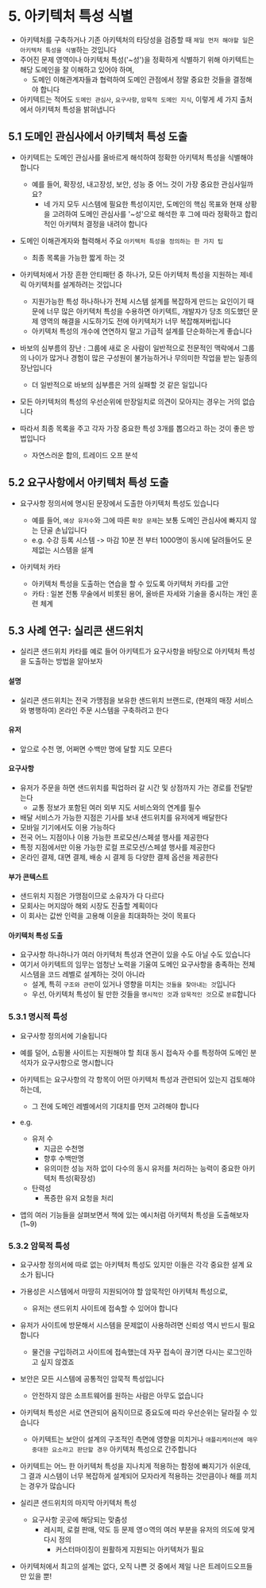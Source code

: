 # 5. 아키텍처 특성 식별

- 아키텍처를 구축하거나 기존 아키텍처의 타당성을 검증할 때 `제일 먼저 해야할 일`은 `아키텍처 특성을 식별`하는 것입니다
- 주어진 문제 영역이나 아키텍처 특성('~성')을 정확하게 식별하기 위해 아키텍트는 해당 도메인을 잘 이해하고 있어야 하며,
  - 도메인 이해관계자들과 협력하여 도메인 관점에서 정말 중요한 것들을 결정해야 합니다
- 아키텍트는 적어도 `도메인 관심사`, `요구사항`, `암묵적 도메인 지식`, 이렇게 세 가지 출처에서 아키텍처 특성을 밝혀냅니다

## 5.1 도메인 관심사에서 아키텍처 특성 도출

- 아키텍트는 도메인 관심사를 올바르게 해석하여 정확한 아키텍처 특성을 식별해야 합니다

  - 예를 들어, 확장성, 내고장성, 보안, 성능 중 어느 것이 가장 중요한 관심사일까요?
    - 네 가지 모두 시스템에 필요한 특성이지만, 도메인의 핵심 목표와 현재 상황을 고려하여 도메인 관심사를 '~성'으로 해석한 후 그에 따라 정확하고 합리적인 아키텍처 결정을 내려야 합니다

- 도메인 이해관계자와 협력해서 주요 `아키텍처 특성을 정의하는 한 가지 팁`

  - 최종 목록을 가능한 짧게 하는 것

- 아키텍처에서 가장 흔한 안티패턴 중 하나가, 모든 아키텍처 특성을 지원하는 제네릭 아키텍처를 설계하려는 것입니다

  - 지원가능한 특성 하나하나가 전체 시스템 설계를 복잡하게 만드는 요인이기 때문에 너무 많은 아키텍처 특성을 수용하면 아키텍트, 개발자가 당초 의도했던 문제 영역의 해결을 시도하기도 전에 아키텍처가 너무 복잡해져버립니다
  - 아키텍처 특성의 개수에 연연하지 말고 가급적 설계를 단순화하는게 좋습니다

- 바보의 심부름의 장난 : 그룹에 새로 온 사람이 일반적으로 전문적인 맥락에서 그룹의 나이가 많거나 경험이 많은 구성원이 불가능하거나 무의미한 작업을 받는 일종의 장난입니다

  - 더 일반적으로 바보의 심부름은 거의 실패할 것 같은 일입니다

- 모든 아키텍처의 특성의 우선순위에 만장일치로 의견이 모아지는 경우는 거의 없습니다
- 따라서 최종 목록을 주고 각자 가장 중요한 특성 3개를 뽑으라고 하는 것이 좋은 방법입니다

  - 자연스러운 합의, 트레이드 오프 분석

## 5.2 요구사항에서 아키텍처 특성 도출

- 요구사항 정의서에 명시된 문장에서 도출한 아키텍처 특성도 있습니다

  - 예를 들어, `예상 유저수`와 그에 따른 `확장 문제`는 보통 도메인 관심사에 빠지지 않는 단골 손닙입니다
  - e.g. 수강 등록 시스템 -> 마감 10분 전 부터 1000명이 동시에 달려들어도 문제없는 시스템을 설계

- 아키텍처 카타
  - 아키텍처 특성을 도출하는 연습을 할 수 있도록 아키텍처 카타를 고안
  - 카타 : 일본 전통 무술에서 비롯된 용어, 올바른 자세와 기술을 중시하는 개인 훈련 체계

## 5.3 사례 연구: 실리콘 샌드위치

- 실리콘 샌드위치 카타를 예로 들어 아키텍트가 요구사항을 바탕으로 아키텍처 특성을 도출하는 방법을 알아보자

#### 설명

- 실리콘 샌드위치는 전국 가맹점을 보유한 샌드위치 브랜드로, (현재의 매장 서비스와 병행하여) 온라인 주문 시스템을 구축하려고 한다

#### 유저

- 앞으로 수천 명, 어쩌면 수백만 명에 달할 지도 모른다

#### 요구사항

- 유저가 주문을 하면 샌드위치를 픽업하러 갈 시간 및 상점까지 가는 경로를 전달받는다
  - 교통 정보가 포함된 여러 외부 지도 서비스와의 연계를 필수
- 배달 서비스가 가능한 지점은 기사를 보내 샌드위치를 유저에게 배달한다
- 모바일 기기에서도 이용 가능하다
- 전국 어느 지점이나 이용 가능한 프로모션/스페셜 행사를 제공한다
- 특정 지점에서만 이용 가능한 로컬 프로모션/스페셜 행사를 제공한다
- 온라인 결제, 대면 결제, 배송 시 결제 등 다양한 결제 옵션을 제공한다

#### 부가 콘텍스트

- 샌드위치 지점은 가맹점이므로 소유자가 다 다르다
- 모회사는 머지않아 해외 시장도 진출할 계획이다
- 이 회사는 값싼 인력을 고용해 이윤을 최대화하는 것이 목표다

#### 아키텍처 특성 도출

- 요구사항 하나하나가 여러 아키텍처 특성과 연관이 있을 수도 아닐 수도 있습니다
- 여기서 아키텍트의 임무는 엄청난 노력을 기울여 도메인 요구사항을 충족하는 전체 시스템을 코드 레벨로 설계하는 것이 아니라
  - 설계, 특히 `구조와 관련`이 있거나 영향을 미치는 `것들을 찾아내는 것`입니다
  - 우선, 아키텍처 특성이 될 만한 것들을 `명시적인 것`과 `암묵적인 것`으로 `분류`합니다

### 5.3.1 명시적 특성

- 요구사항 정의서에 기술됩니다
- 예를 덜어, 쇼핑몰 사이트는 지원해야 할 최대 동시 접속자 수를 특정하여 도메인 분석자가 요구사항으로 명시합니다
- 아키텍트는 요구사항의 각 항목이 어떤 아키텍처 특성과 관련되어 있는지 검토해야 하는데,
  - 그 전에 도메인 레벨에서의 기대치를 먼저 고려해야 합니다
- e.g.

  - 유저 수
    - 지금은 수천명
    - 향후 수백만명
    - 유의미한 성능 저하 없이 다수의 동시 유저를 처리하는 능력이 중요한 아키텍처 특성(확장성)
  - 탄력성
    - 폭증한 유저 요청을 처리

- 앱의 여러 기능들을 살펴보면서 책에 있는 예시처럼 아키텍처 특성을 도출해보자(1~9)

### 5.3.2 암묵적 특성

- 요구사항 정의서에 따로 없는 아키텍처 특성도 있지만 이들은 각각 중요한 설계 요소가 됩니다
- 가용성은 시스템에서 마땅히 지원되어야 할 암묵적인 아키텍처 특성으로,
  - 유저는 샌드위치 사이트에 접속할 수 있어야 합니다
- 유저가 사이트에 방문해서 시스템을 문제없이 사용하려면 신뢰성 역시 반드시 필요합니다
  - 물건을 구입하려고 사이트에 접속했는데 자꾸 접속이 끊기면 다시는 로그인하고 싶지 않겠죠
- 보안은 모든 시스템에 공통적인 암묵적 특성입니다

  - 안전하지 않은 소프트웨어를 원하는 사람은 아무도 없습니다

- 아키텍처 특성은 서로 연관되어 움직이므로 중요도에 따라 우선순위는 달라질 수 있습니다
  - 아키텍트는 보안이 설계의 구조적인 측면에 영향을 미치거나 `애플리케이션에 매우 중대한 요소라고 판단할 경우` 아키텍처 특성으로 간주합니다
- 아키텍트는 어느 한 아키텍처 특성을 지나치게 적용하는 함정에 빠지기가 쉬운데, 그 결과 시스템이 너무 복잡하게 설계되어 모자라게 적용하는 것만큼이나 해를 끼치는 경우가 많습니다

- 실리콘 샌드위치의 마지막 아키텍처 특성

  - 요구사항 곳곳에 해당되는 맞춤성
    - 레시피, 로컬 판매, 약도 등 문제 영ㅇ역의 여러 부분을 유저의 의도에 맞게 다시 정의
      - 커스터마이징이 원활하게 지원되는 아키텍처가 필요

- 아키텍처에서 최고의 설계는 없다, 오직 나쁜 것 중에서 제일 나은 트레이드오프들만 있을 뿐!
